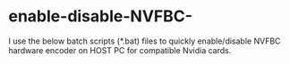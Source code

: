 # enable-disable-NVFBC-
I use the below batch scripts (*.bat) files to quickly enable/disable NVFBC hardware encoder on HOST PC for compatible Nvidia cards.
